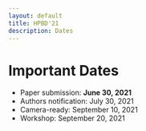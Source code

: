 ```yaml
---
layout: default
title: HPBD'21
description: Dates
---
```


# Important Dates

* Paper submission: **June 30, 2021**
* Authors notification: July 30, 2021
* Camera-ready: September 10, 2021
* Workshop: September 20, 2021